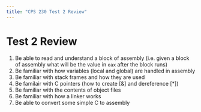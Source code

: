```yaml
---
title: "CPS 230 Test 2 Review"
---
```


# Test 2 Review

1. Be able to read and understand a block of assembly (i.e. given a block of assembly what will be the value in `eax` after the block runs)
1. Be familiar with how variables (local and global) are handled in assembly
1. Be familiar with stack frames and how they are used
1. Be familair with C pointers (how to create [&] and dereference [\*])
1. Be familiar with the contents of object files
1. Be familiar with how a linker works
1. Be able to convert some simple C to assembly